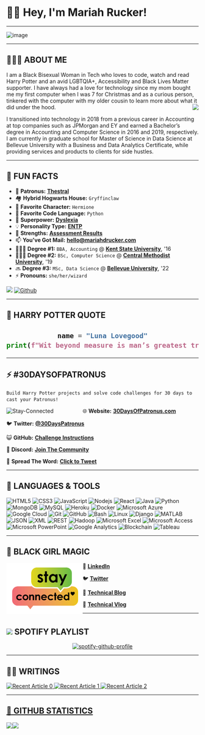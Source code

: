 <h1>👋🏽 Hey, I'm Mariah Rucker!</h1>

----

![image](https://user-images.githubusercontent.com/59752495/122172621-edf59e00-ce4e-11eb-8bae-2659ce73c4ec.png)
       
----

<h2>👩🏾‍💻 ABOUT ME</h2>

I am a Black Bisexual Woman in Tech who loves to code, watch and read Harry Potter and an avid LGBTQIA+, Accessibility and Black Lives Matter supporter. I have always had a love for technology since my mom bought me my first computer when I was 7 for Christmas and as a curious person, tinkered with the computer with my older cousin to learn more about what it did under the hood. <img align="right" src="https://media4.giphy.com/media/jncb7lHMdHkmdBrUQ2/giphy.gif"/>

I transitioned into technology in 2018 from a previous career in Accounting at top companies such as JPMorgan and EY and earned a Bachelor’s degree in Accounting and Computer Science in 2016 and 2019, respectively. I am currently in graduate school for Master of Science in Data Science at Bellevue University with a Business and Data Analytics Certificate, while providing services and products to clients for side hustles.

----

<h2>👀 FUN FACTS</h2>

- 🔦 **Patronus:** **[Thestral](https://harrypotter.fandom.com/wiki/Thestral#:~:text=The%20Thestral%20was%20a%20breed,France%20and%20the%20Iberian%20Peninsula.)**
- 🏘️ **Hybrid Hogwarts House:** `Gryffinclaw`
- 💖 **Favorite Character:** `Hermione`
- 🐍 **Favorite Code Language:** `Python`
- 🦸 **Superpower:** **[Dyslexia](https://www.youtube.com/watch?v=RVseLzwxceM&t=284s)**
- 💡 **Personality Type:** **[ENTP](https://www.youtube.com/watch?v=TQ3c19HxgLg&t=1s)**
- 💪 **Strengths:** **[Assessment Results](https://high5test.com/test/result-your-friend/ODEzNDQ0/)**
- 📫 **You've Got Mail:** **hello@mariahdrucker.com**
- 👩🏽‍🎓 **Degree #1:** `BBA, Accounting` @ **[Kent State University](https://www.kent.edu/)**, '16
- 👩🏽‍🎓 **Degree #2:** `BSc, Computer Science` @ **[Central Methodist University](https://www.centralmethodist.edu/)**, '19
- 🔜 **Degree #3:** `MSc, Data Science` @ **[Bellevue University](https://www.kentstate.edu)**, '22
- ⚡ **Pronouns:** `she/her/wizard`

![](https://visitor-badge.laobi.icu/badge?page_id=patronuscode.patronuscode) [![Github](https://img.shields.io/github/followers/patronuscode?label=Followers&logo=Github)](https://github.com/patronuscode)

----

<h2>💬 HARRY POTTER QUOTE</h2>

<h2> 
  
<div align="center">

```Python
name = "Luna Lovegood"
print(f"Wit beyond measure is man’s greatest treasure. - {name}")
```
  
</div>
  
  </h2>

----

## ⚡ #30DAYSOFPATRONUS 

`Build Harry Potter projects and solve code challenges for 30 days to cast your Patronus!`

<p>
  <img width="200" alt="Stay-Connected" align="left" src="https://user-images.githubusercontent.com/59752495/124667961-2a308300-de7e-11eb-8e34-2bd66fe47262.png">
</p>

🌐 **Website:** **[30DaysOfPatronus.com](https://30daysofpatronus.com/)**

🐦 **Twitter:** **[@30DaysPatronus](https://twitter.com/30DaysPatronus)**

😺 **GitHub:** **[Challenge Instructions](https://github.com/30DaysOfPatronus/Getting-Started)**

🧹 **Discord:** **[Join The Community](https://discord.gg/QfDwGHCpQM)**

💬 **Spread The Word:** **[Click to Tweet](https://clicktotweet.com/95PAc)**


----

## 🧰 LANGUAGES & TOOLS

<p align="left">

![HTML5](https://img.shields.io/badge/-HTML5-E34F26?style=flat-square&logo=html5&logoColor=white)
![CSS3](https://img.shields.io/badge/-CSS3-1572B6?style=flat-square&logo=css3)
![JavaScript](https://img.shields.io/badge/-JavaScript-black?style=flat-square&logo=javascript)
![Nodejs](https://img.shields.io/badge/-Nodejs-black?style=flat-square&logo=Node.js)
![React](https://img.shields.io/badge/-React-black?style=flat-square&logo=react)
![Java](https://img.shields.io/badge/-java-E34A86?style=flat-square&logo=java)
![Python](https://img.shields.io/badge/-Python-black?style=flat-square&logo=Python)
![MongoDB](https://img.shields.io/badge/-MongoDB-black?style=flat-square&logo=mongodb)
![MySQL](https://img.shields.io/badge/-MySQL-black?style=flat-square&logo=mysql)
![Heroku](https://img.shields.io/badge/-Heroku-430098?style=flat-square&logo=heroku)
![Docker](https://img.shields.io/badge/-Docker-black?style=flat-square&logo=docker)
![Microsoft Azure](https://img.shields.io/badge/Microsoft%20Azure-232F7E?style=flat-square&logo=microsoft-azure)
![Google Cloud](https://img.shields.io/badge/Google%20Cloud-black?style=flat-square&logo=google-cloud)
![Git](https://img.shields.io/badge/-Git-black?style=flat-square&logo=git)
![GitHub](https://img.shields.io/badge/-GitHub-181717?style=flat-square&logo=github)
![Bash](https://img.shields.io/badge/-Bash-black?style=flat-square&logo=bash)
![Linux](https://img.shields.io/badge/-Linux-black?style=flat-square&logo=linux)
![Django](https://img.shields.io/badge/-Django-black?style=flat-square&logo=django)
![MATLAB](https://img.shields.io/badge/-MATLAB-black?style=flat-square&logo=MATLAB)
![JSON](https://img.shields.io/badge/-JSON-black?style=flat-square&logo=JSON)
![XML](https://img.shields.io/badge/-XML-black?style=flat-square&logo=XML)
![REST](https://img.shields.io/badge/-REST%20APIs-black?style=flat-square&logo=REST)
![Hadoop](https://img.shields.io/badge/-Hadoop-black?style=flat-square&logo=Hadoop)
![Microsoft Excel](https://img.shields.io/badge/-Microsoft%20Excel-black?style=flat-square&logo=Microsoft-Excel)
![Microsoft Access](https://img.shields.io/badge/-Microsoft%20Access-black?style=flat-square&logo=Microsoft-Access)
![Microsoft PowerPoint](https://img.shields.io/badge/-Microsoft%20PowerPoint-black?style=flat-square&logo=Microsoft-PowerPoint)
![Google Analytics](https://img.shields.io/badge/-Google%20Analytics-black?style=flat-square&logo=Google-Analytics)
![Blockchain](https://img.shields.io/badge/-Blockchain-black?style=flat-square&logo=Blockchain)
![Tableau](https://img.shields.io/badge/-Tableau-black?style=flat-square&logo=Tableau)
  
</p>

----

<h2>🔮 BLACK GIRL MAGIC</h2>

<p>
  <img width="200" alt="Stay-Connected" align="left" src="https://github.com/patronuscode/patronuscode/blob/main/stay-connected.png">
</p>

💼 **[LinkedIn](https://www.linkedin.com/in/mariahrucker)**

🐦 **[Twitter](https://www.twitter.com/patronuscode)**

📝 **[Technical Blog](https://dev.to/patronuscode)** 

🎥 **[Technical Vlog](https://www.youtube.com/channel/UCSGp0AVQUIxCC526FXpgz2A)**

----

<h2><img src="https://media.giphy.com/media/kC8QA2OYWOADK0e1Uk/giphy.gif" width="30" style="padding-top: 10px;"> SPOTIFY PLAYLIST</h2>

<div align="center">
  
[![spotify-github-profile](https://spotify-github-profile.vercel.app/api/view?uid=31iiuldhm3gj7i7eoggnccqtiewm&cover_image=true&theme=default)](https://github.com/patronuscode/spotify-github-profile)

</div>

----
  
<h2>✍🏾 WRITINGS</h2>
<a target="_blank" href="https://github-readme-medium-recent-article.vercel.app/medium/@patronuscode/0"><img src="https://github-readme-medium-recent-article.vercel.app/medium/@patronuscode/0" alt="Recent Article 0">
<a target="_blank" href="https://github-readme-medium-recent-article.vercel.app/medium/@patronuscode/0"><img src="https://github-readme-medium-recent-article.vercel.app/medium/@patronuscode/1" alt="Recent Article 1">
<a target="_blank" href="https://github-readme-medium-recent-article.vercel.app/medium/@patronuscode/1"><img src="https://github-readme-medium-recent-article.vercel.app/medium/@patronuscode/2" alt="Recent Article 2">
  
----

<h2>🔢 GITHUB STATISTICS</h2>
  
<div>
<a href="https://readme-stats-cfgj2cxdy.vercel.app/api?username=patronuscode&count_private=true&show_icons=true&theme=tokyonight">
  <img  align="left" src="https://readme-stats-cfgj2cxdy.vercel.app/api?username=patronuscode&count_private=true&show_icons=true&theme=tokyonight" />
</a>
<a href="https://readme-stats-cfgj2cxdy.vercel.app/api/top-langs/?username=patronuscode&hide=php&theme=tokyonight">
  <img align="left" src="https://readme-stats-cfgj2cxdy.vercel.app/api/top-langs/?username=patronuscode&hide=php&theme=tokyonight" />
</a>
  </div>
